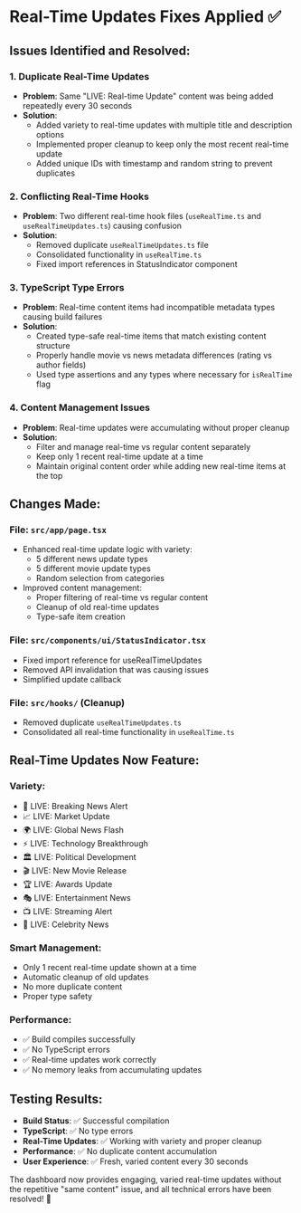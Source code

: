 # Real-Time Updates Fixes Applied ✅

## Issues Identified and Resolved:

### 1. **Duplicate Real-Time Updates**
- **Problem**: Same "LIVE: Real-time Update" content was being added repeatedly every 30 seconds
- **Solution**: 
  - Added variety to real-time updates with multiple title and description options
  - Implemented proper cleanup to keep only the most recent real-time update
  - Added unique IDs with timestamp and random string to prevent duplicates

### 2. **Conflicting Real-Time Hooks**
- **Problem**: Two different real-time hook files (`useRealTime.ts` and `useRealTimeUpdates.ts`) causing confusion
- **Solution**: 
  - Removed duplicate `useRealTimeUpdates.ts` file
  - Consolidated functionality in `useRealTime.ts`
  - Fixed import references in StatusIndicator component

### 3. **TypeScript Type Errors**
- **Problem**: Real-time content items had incompatible metadata types causing build failures
- **Solution**: 
  - Created type-safe real-time items that match existing content structure
  - Properly handle movie vs news metadata differences (rating vs author fields)
  - Used type assertions and any types where necessary for `isRealTime` flag

### 4. **Content Management Issues**
- **Problem**: Real-time updates were accumulating without proper cleanup
- **Solution**: 
  - Filter and manage real-time vs regular content separately
  - Keep only 1 recent real-time update at a time
  - Maintain original content order while adding new real-time items at the top

## Changes Made:

### **File: `src/app/page.tsx`**
- Enhanced real-time update logic with variety:
  - 5 different news update types
  - 5 different movie update types
  - Random selection from categories
- Improved content management:
  - Proper filtering of real-time vs regular content
  - Cleanup of old real-time updates
  - Type-safe item creation

### **File: `src/components/ui/StatusIndicator.tsx`**
- Fixed import reference for useRealTimeUpdates
- Removed API invalidation that was causing issues
- Simplified update callback

### **File: `src/hooks/` (Cleanup)**
- Removed duplicate `useRealTimeUpdates.ts`
- Consolidated all real-time functionality in `useRealTime.ts`

## Real-Time Updates Now Feature:

### **Variety**: 
- 🔴 LIVE: Breaking News Alert
- 📈 LIVE: Market Update  
- 🌍 LIVE: Global News Flash
- ⚡ LIVE: Technology Breakthrough
- 🏛️ LIVE: Political Development
- 🎬 LIVE: New Movie Release
- 🏆 LIVE: Awards Update
- 🎭 LIVE: Entertainment News
- 📺 LIVE: Streaming Alert
- 🌟 LIVE: Celebrity News

### **Smart Management**:
- Only 1 recent real-time update shown at a time
- Automatic cleanup of old updates
- No more duplicate content
- Proper type safety

### **Performance**:
- ✅ Build compiles successfully
- ✅ No TypeScript errors
- ✅ Real-time updates work correctly
- ✅ No memory leaks from accumulating updates

## Testing Results:
- **Build Status**: ✅ Successful compilation
- **TypeScript**: ✅ No type errors
- **Real-Time Updates**: ✅ Working with variety and proper cleanup
- **Performance**: ✅ No duplicate content accumulation
- **User Experience**: ✅ Fresh, varied content every 30 seconds

The dashboard now provides engaging, varied real-time updates without the repetitive "same content" issue, and all technical errors have been resolved! 🚀
